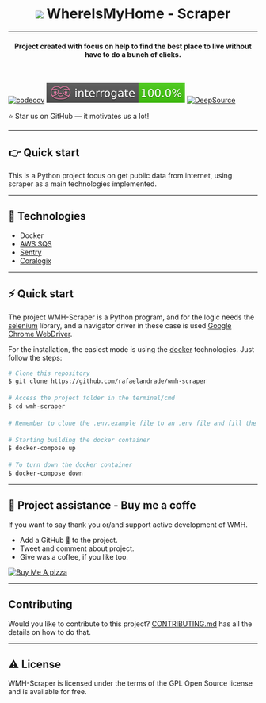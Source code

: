 
<h1 align="center"> <img src="https://w7.pngwing.com/pngs/307/624/png-transparent-computer-icons-house-home-icon-angle-text-logo.png" width="30">
 WhereIsMyHome - Scraper </h1>


---

<h4 align="center"> Project created with focus on help to find the best place to live without have to do a bunch of clicks. </h4>

<br>

[![codecov](https://codecov.io/gh/rafaelandrade/wmh-scraper/branch/master/graph/badge.svg?token=0Q7YEZ5695)](https://codecov.io/gh/rafaelandrade/wmh-scraper)
![interrogate](interrogate_badge.svg)
[![DeepSource](https://deepsource.io/gh/rafaelandrade/wmh-scraper.svg/?label=active+issues&show_trend=true&token=UJMtOl1bqm06d0OL2Q_VbxJ4)](https://deepsource.io/gh/rafaelandrade/wmh-scraper/?ref=repository-badge)
<p>⭐ Star us on GitHub — it motivates us a lot!</p>

----

<h2> 👉 Quick start </h2>

This is a Python project focus on get public data from internet, using scraper as a main technologies implemented.

---
<h2> 🔌 Technologies </h2>

- Docker
- [AWS SQS](https://docs.aws.amazon.com/sqs/)
- [Sentry](https://docs.sentry.io/)
- [Coralogix](https://coralogix.com/integrations/coralogix-python-integration/)

---
<h2> ⚡️ Quick start </h2>

The project WMH-Scraper is a Python program, and for the logic needs the [selenium](https://selenium-python.readthedocs.io/) 
library, and a navigator driver in these case is used [Google Chrome WebDriver](https://chromedriver.chromium.org/downloads). 

For the installation, the easiest mode is using the [docker](https://docs.docker.com/install/) technologies. Just follow the steps:

```bash
# Clone this repository
$ git clone https://github.com/rafaelandrade/wmh-scraper

# Access the project folder in the terminal/cmd
$ cd wmh-scraper

# Remember to clone the .env.example file to an .env file and fill the file.

# Starting building the docker container
$ docker-compose up

# To turn down the docker container
$ docker-compose down

```
----

<h2> 🍕 Project assistance - Buy me a coffe </h2>

If you want to say thank you or/and support active development of WMH.

- Add a GitHub 🌟 to the project.
- Tweet and comment about project.
- Give was a coffee, if you like too.

<a href="https://www.buymeacoffee.com/rafaelasndrade" target="_blank"><img src="https://www.buymeacoffee.com/assets/img/custom_images/orange_img.png" alt="Buy Me A pizza" style="height: auto !important;width: auto !important;" ></a>

---
<h2> Contributing </h2>

Would you like to contribute to this project? [CONTRIBUTING.md](CONTRIBUTING.md) has all the details on how to do that.

---
<h2> ⚠️ License </h2>

WMH-Scraper is licensed under the terms of the GPL Open Source license and is available for free.